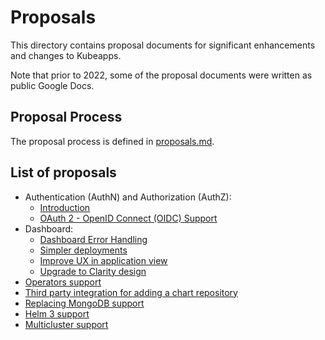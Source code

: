 # Proposals

This directory contains proposal documents for significant enhancements and changes to Kubeapps.

Note that prior to 2022, some of the proposal documents were written as public Google Docs.

## Proposal Process

The proposal process is defined in [proposals.md]().

## List of proposals

- Authentication (AuthN) and Authorization (AuthZ):
  - [Introduction](./authentication-and-authorization.md)
  - [OAuth 2 - OpenID Connect (OIDC) Support](https://docs.google.com/document/d/1YZzLtIbS2copQJgspFiMd0eAhpyt8u19MUSDEvH2X4g)
- Dashboard:
  - [Dashboard Error Handling](./error-handling.md)
  - [Simpler deployments](./deployment-improvements.md)
  - [Improve UX in application view](./application-view-revamp.md)
  - [Upgrade to Clarity design](./clarity-ui.md)
- [Operators support](./operators-support-poc.md)
- [Third party integration for adding a chart repository](./third-party-add-repository.md)
- [Replacing MongoDB support](./replacing-mongodb.md)
- [Helm 3 support](./helm3.md)
- [Multicluster support](./multi-cluster-support.md)
